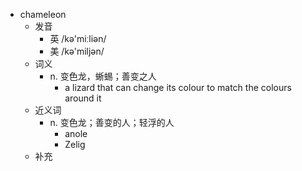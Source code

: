 - chameleon
  - 发音
    - 英 /kə'miːliən/
    - 美 /kə'miljən/
  - 词义
    - n. 变色龙，蜥蜴；善变之人
      - a  lizard  that can change its colour to match the colours around it
  - 近义词
    - n. 变色龙；善变的人；轻浮的人
      - anole
      - Zelig
  - 补充